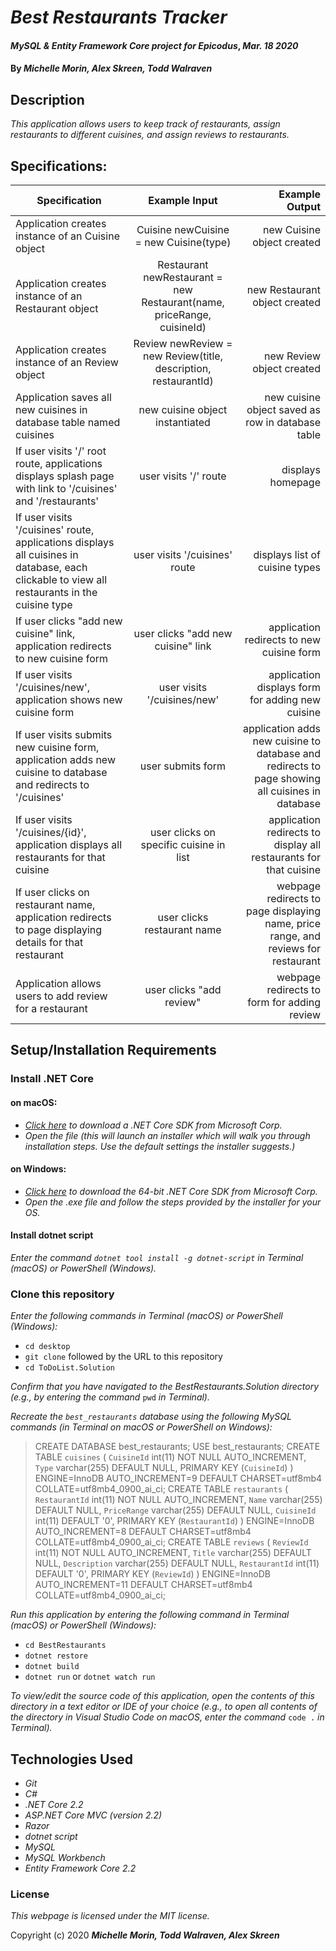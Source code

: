 # _Best Restaurants Tracker_

#### _MySQL & Entity Framework Core project for Epicodus_, _Mar. 18 2020_

#### By _**Michelle Morin, Alex Skreen, Todd Walraven**_

## Description

_This application allows users to keep track of restaurants, assign restaurants to different cuisines, and assign reviews to restaurants._

## Specifications:

| Specification | Example Input | Example Output |
| ------------- |:-------------:| -------------------:|
| Application creates instance of an Cuisine object | Cuisine newCuisine = new Cuisine(type) | new Cuisine object created |
| Application creates instance of an Restaurant object | Restaurant newRestaurant = new Restaurant(name, priceRange, cuisineId) | new Restaurant object created |
| Application creates instance of an Review object | Review newReview = new Review(title, description, restaurantId) | new Review object created |
| Application saves all new cuisines in database table named cuisines | new cuisine object instantiated | new cuisine object saved as row in database table |
| If user visits '/' root route, applications displays splash page with link to '/cuisines' and '/restaurants' | user visits '/' route | displays homepage |
| If user visits '/cuisines' route, applications displays all cuisines in database, each clickable to view all restaurants in the cuisine type | user visits '/cuisines' route | displays list of cuisine types |
| If user clicks "add new cuisine" link, application redirects to new cuisine form | user clicks "add new cuisine" link | application redirects to new cuisine form |
| If user visits '/cuisines/new', application shows new cuisine form | user visits '/cuisines/new' | application displays form for adding new cuisine |
| If user visits submits new cuisine form, application adds new cuisine to database and redirects to '/cuisines' | user submits form | application adds new cuisine to database and redirects to page showing all cuisines in database |
| If user visits '/cuisines/{id}', application displays all restaurants for that cuisine | user clicks on specific cuisine in list | application redirects to display all restaurants for that cuisine |
| If user clicks on restaurant name, application redirects to page displaying details for that restaurant | user clicks restaurant name | webpage redirects to page displaying name, price range, and reviews for restaurant |
| Application allows users to add review for a restaurant | user clicks "add review" | webpage redirects to form for adding review |

## Setup/Installation Requirements

### Install .NET Core

#### on macOS:
* _[Click here](https://dotnet.microsoft.com/download/thank-you/dotnet-sdk-2.2.106-macos-x64-installer) to download a .NET Core SDK from Microsoft Corp._
* _Open the file (this will launch an installer which will walk you through installation steps. Use the default settings the installer suggests.)_

#### on Windows:
* _[Click here](https://dotnet.microsoft.com/download/thank-you/dotnet-sdk-2.2.203-windows-x64-installer) to download the 64-bit .NET Core SDK from Microsoft Corp._
* _Open the .exe file and follow the steps provided by the installer for your OS._

#### Install dotnet script
_Enter the command ``dotnet tool install -g dotnet-script`` in Terminal (macOS) or PowerShell (Windows)._

### Clone this repository

_Enter the following commands in Terminal (macOS) or PowerShell (Windows):_
* ``cd desktop``
* ``git clone`` followed by the URL to this repository
* ``cd ToDoList.Solution``

_Confirm that you have navigated to the BestRestaurants.Solution directory (e.g., by entering the command_ ``pwd`` _in Terminal)._

_Recreate the ``best_restaurants`` database using the following MySQL commands (in Terminal on macOS or PowerShell on Windows):_
> CREATE DATABASE best_restaurants;
> USE best_restaurants;
> CREATE TABLE `cuisines` (
  `CuisineId` int(11) NOT NULL AUTO_INCREMENT,
  `Type` varchar(255) DEFAULT NULL,
  PRIMARY KEY (`CuisineId`)
) ENGINE=InnoDB AUTO_INCREMENT=9 DEFAULT CHARSET=utf8mb4 COLLATE=utf8mb4_0900_ai_ci;
> CREATE TABLE `restaurants` (
  `RestaurantId` int(11) NOT NULL AUTO_INCREMENT,
  `Name` varchar(255) DEFAULT NULL,
  `PriceRange` varchar(255) DEFAULT NULL,
  `CuisineId` int(11) DEFAULT '0',
  PRIMARY KEY (`RestaurantId`)
) ENGINE=InnoDB AUTO_INCREMENT=8 DEFAULT CHARSET=utf8mb4 COLLATE=utf8mb4_0900_ai_ci;
> CREATE TABLE `reviews` (
  `ReviewId` int(11) NOT NULL AUTO_INCREMENT,
  `Title` varchar(255) DEFAULT NULL,
  `Description` varchar(255) DEFAULT NULL,
  `RestaurantId` int(11) DEFAULT '0',
  PRIMARY KEY (`ReviewId`)
) ENGINE=InnoDB AUTO_INCREMENT=11 DEFAULT CHARSET=utf8mb4 COLLATE=utf8mb4_0900_ai_ci;

_Run this application by entering the following command in Terminal (macOS) or PowerShell (Windows):_
* ``cd BestRestaurants``
* ``dotnet restore``
* ``dotnet build``
* ``dotnet run`` or ``dotnet watch run``

_To view/edit the source code of this application, open the contents of this directory in a text editor or IDE of your choice (e.g., to open all contents of the directory in Visual Studio Code on macOS, enter the command_ ``code .`` _in Terminal)._

## Technologies Used
* _Git_
* _C#_
* _.NET Core 2.2_
* _ASP.NET Core MVC (version 2.2)_
* _Razor_
* _dotnet script_
* _MySQL_
* _MySQL Workbench_
* _Entity Framework Core 2.2_

### License

*This webpage is licensed under the MIT license.*

Copyright (c) 2020 **_Michelle Morin, Todd Walraven, Alex Skreen_**
